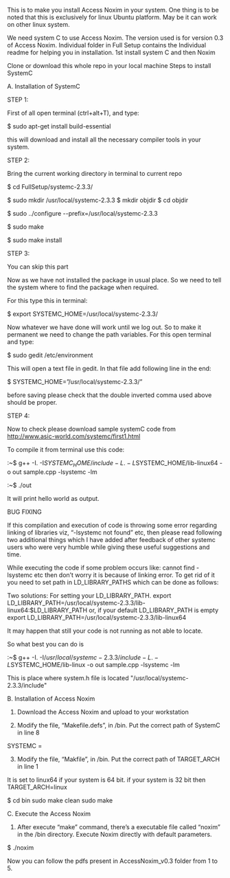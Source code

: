 This is to make you install Access Noxim in your system. 
One thing is to be noted that this is exclusively for linux Ubuntu platform. May be it can work on other linux system.

We need system C to use Access Noxim. The version used is for version 0.3 of Access Noxim.
Individual folder in Full Setup contains the Individual readme for helping you in installation.
1st install system C and then Noxim

Clone or download this whole repo in your local machine
Steps to install SystemC


A. Installation of SystemC


STEP 1:

First of all open terminal (ctrl+alt+T), and type:

$ sudo apt-get install build-essential

this will download and install all the necessary compiler tools in your system.

STEP 2:

Bring the current working directory in terminal to current repo

$ cd FullSetup/systemc-2.3.3/

$ sudo mkdir /usr/local/systemc-2.3.3
$ mkdir objdir
$ cd objdir

$ sudo ../configure --prefix=/usr/local/systemc-2.3.3

$ sudo make

$ sudo make install

STEP 3:

You can skip this part 


Now as we have not installed the package in usual place. So we need to tell the system where to find the package when required.

For this type this in terminal:

$ export SYSTEMC_HOME=/usr/local/systemc-2.3.3/

Now whatever we have done will work until we log out. So to make it permanent we need to change the path variables. For this open terminal and type:

$ sudo gedit /etc/environment

This will open a text file in gedit. In that file add following line in the end:

$ SYSTEMC_HOME=”/usr/local/systemc-2.3.3/”

before saving please check that the double inverted comma used above should be proper.

STEP 4:

Now to check please download sample systemC code from http://www.asic-world.com/systemc/first1.html

To compile it from terminal use this code:

:~$ g++ -I. -I$SYSTEMC_HOME/include -L. -L$SYSTEMC_HOME/lib-linux64 -o out sample.cpp -lsystemc -lm

:~$ ./out

It will print hello world as output.




BUG FIXING

If this compilation and execution of code is throwing some error regarding linking of libraries viz, “-lsystemc not found” etc, then please read following two additional things which I have added after feedback of other systemc users who were very humble while giving these useful suggestions and time. 

While executing the code if some problem occurs like: cannot find -lsystemc etc then don’t worry it is because of linking error. To get rid of it you need to set path in LD_LIBRARY_PATHS which can be done as follows:

Two solutions:
For setting your LD_LIBRARY_PATH.
     export LD_LIBRARY_PATH=/usr/local/systemc-2.3.3/lib-linux64:$LD_LIBRARY_PATH
or, if your default LD_LIBRARY_PATH is empty
      export LD_LIBRARY_PATH=/usr/local/systemc-2.3.3/lib-linux64



It may happen that still your code is not running as not able to locate.

So what best you can do is 


:~$ g++ -I. -I$/usr/local/systemc-2.3.3/include -L. -L$SYSTEMC_HOME/lib-linux -o out sample.cpp -lsystemc -lm

This is place where system.h file is located "/usr/local/systemc-2.3.3/include"




B. Installation of Access Noxim



1. Download the Access Noxim and upload to your workstation

2. Modify the file, “Makefile.defs”, in /bin. Put the correct path of SystemC in line 8

SYSTEMC = <your SystemC install path>

3. Modify the file, “Makfile”, in /bin. Put the correct path of TARGET_ARCH in line 1

It is set to linux64 if your system is 64 bit. 
if your system is 32 bit then TARGET_ARCH=linux

$ cd bin
sudo make clean
sudo make


C. Execute the Access Noxim

1. After execute “make” command, there’s a executable file called “noxim” in the /bin
directory. Execute Noxim directly with default parameters.

$ ./noxim


Now you can follow the pdfs present in AccessNoxim_v0.3 folder from 1 to 5.